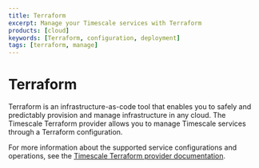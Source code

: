 ```yaml
---
title: Terraform
excerpt: Manage your Timescale services with Terraform
products: [cloud]
keywords: [Terraform, configuration, deployment]
tags: [terraform, manage]
---
```


# Terraform

Terraform is an infrastructure-as-code tool that enables you to safely and predictably provision and manage infrastructure in any cloud. The Timescale Terraform provider allows you to manage Timescale services through a Terraform configuration.

For more information about the supported service configurations and
operations, see the
[Timescale Terraform provider documentation][terraform-docs].

[terraform-docs]: https://registry.terraform.io/providers/timescale/timescale/latest/docs